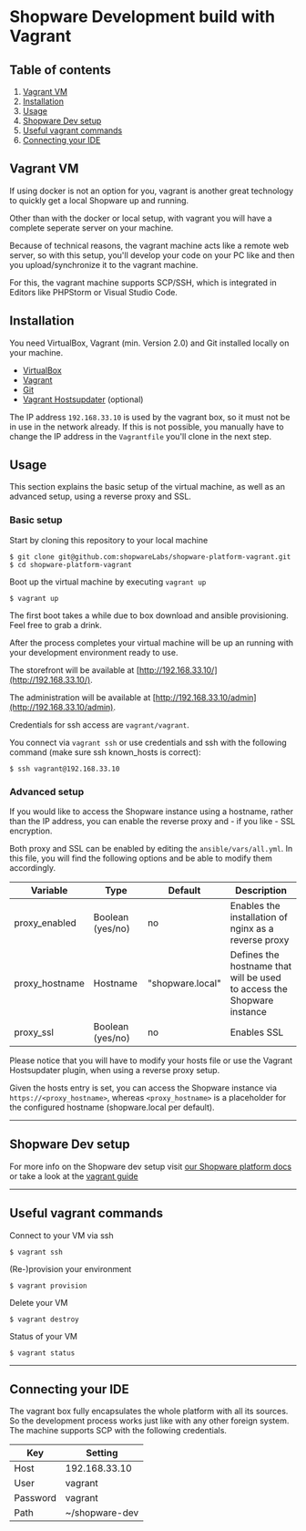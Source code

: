 Shopware Development build with Vagrant
=======================================

## Table of contents
1. [Vagrant VM](#vagrant-vm)
2. [Installation](#installation)
3. [Usage](#usage)
4. [Shopware Dev setup](#shopware-dev-setup)
5. [Useful vagrant commands](#useful-vagrant-commands)
6. [Connecting your IDE](#connecting-your-ide)


## Vagrant VM
If using docker is not an option for you, vagrant is another great technology to quickly get a local Shopware up and running.

Other than with the docker or local setup, with vagrant you will have a complete seperate server on your machine.

Because of technical reasons, the vagrant machine acts like a remote web server, so with this setup, you'll develop your code on your PC like and then you upload/synchronize it to the vagrant machine.

For this, the vagrant machine supports SCP/SSH, which is integrated in Editors like PHPStorm or Visual Studio Code.


## Installation
You need VirtualBox, Vagrant (min. Version 2.0) and Git installed locally on your machine.
- [VirtualBox](https://www.virtualbox.org/wiki/Downloads)
- [Vagrant](https://www.vagrantup.com/downloads.html)
- [Git](https://git-scm.com)
- [Vagrant Hostsupdater](https://github.com/cogitatio/vagrant-hostsupdater) (optional)

The IP address `192.168.33.10` is used by the vagrant box, so it must not be in use in the network already. If this is not possible, you manually have to change the IP address in the `Vagrantfile` you'll clone in the next step.


## Usage
This section explains the basic setup of the virtual machine, as well as an advanced setup, using a reverse proxy and SSL.

### Basic setup
Start by cloning this repository to your local machine
    
    $ git clone git@github.com:shopwareLabs/shopware-platform-vagrant.git
    $ cd shopware-platform-vagrant

Boot up the virtual machine by executing `vagrant up` 
    
    $ vagrant up

The first boot takes a while due to box download and ansible provisioning. Feel free to grab a drink.

After the process completes your virtual machine will be up an running with your development environment ready to use. 

The storefront will be available at [http://192.168.33.10/](http://192.168.33.10/).

The administration will be available at [http://192.168.33.10/admin](http://192.168.33.10/admin).

Credentials for ssh access are `vagrant/vagrant`.

You connect via `vagrant ssh` or use credentials and ssh with the following command (make sure ssh known_hosts is correct):

    $ ssh vagrant@192.168.33.10

### Advanced setup
If you would like to access the Shopware instance using a hostname, rather than the IP address,
you can enable the reverse proxy and - if you like - SSL encryption.

Both proxy and SSL can be enabled by editing the `ansible/vars/all.yml`. In this file,
you will find the following options and be able to modify them accordingly.

| Variable       | Type             | Default               | Description                                                            |
|----------------|------------------|-----------------------|------------------------------------------------------------------------|
| proxy_enabled  | Boolean (yes/no) | no                    | Enables the installation of nginx as a reverse proxy                   |
| proxy_hostname | Hostname         | "shopware.local"      | Defines the hostname that will be used to access the Shopware instance |
| proxy_ssl      | Boolean (yes/no) | no                    | Enables SSL                                                            |

Please notice that you will have to modify your hosts file or use the Vagrant Hostsupdater plugin,
when using a reverse proxy setup.

Given the hosts entry is set, you can access the Shopware instance via `https://<proxy_hostname>`, whereas
`<proxy_hostname>` is a placeholder for the configured hostname (shopware.local per default).

---

## Shopware Dev setup

For more info on the Shopware dev setup visit [our Shopware platform docs](https://docs.shopware.com/en/shopware-platform-dev-en) or take a look at the [vagrant guide](https://docs.shopware.com/en/shopware-platform-dev-en/getting-started/system-installation-guides/vagrant?category=shopware-platform-dev-en/getting-started/system-installation-guides)

---

## Useful vagrant commands 

Connect to your VM via ssh
    
    $ vagrant ssh 

(Re-)provision your environment

    $ vagrant provision

Delete your VM 

    $ vagrant destroy

Status of your VM

    $ vagrant status

---

## Connecting your IDE

The vagrant box fully encapsulates the whole platform with all its sources. So the development process works just like with any other foreign system. The machine supports SCP with the following credentials.

| Key       | Setting           |
|---        |---                |
| Host      | 192.168.33.10     |
| User      | vagrant           |
| Password  | vagrant           |
| Path      | ~/shopware-dev    |

